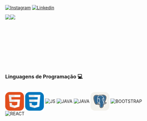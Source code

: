 <div>
 
[![Instagram](https://img.shields.io/badge/Instagram-E4405F?style=for-the-badge&logo=instagram&logoColor=white)](https://www.instagram.com/jgfilomeno/)
[![Linkedin](https://img.shields.io/badge/LinkedIn-0077B5?style=for-the-badge&logo=linkedin&logoColor=white)](https://www.linkedin.com/in/jo%C3%A3o-gabriel-filomeno-wiese-6b66a3294/?trk=opento_sprofile_details)
 
</div>

<div style="display:flex;" aling="center">
 
   
  <img height="150" src="https://github-readme-stats.vercel.app/api?username=Filomen0s&show_icons=true&theme=tokyonight&include_all_commits=true&count_private=true"/>
  <img height="150" src="https://github-readme-stats.vercel.app/api/top-langs/?username=Filomen0s&layout=compact&langs_count=8&theme=tokyonight"/>
    
</div>

<h1></h1>
<div>
  <h3>
    Linguagens de Programação 💻
  </h3>
  <br>
 
 <img height="60" align="center" alt="HTML" src="https://raw.githubusercontent.com/tandpfun/skill-icons/65dea6c4eaca7da319e552c09f4cf5a9a8dab2c8/icons/HTML.svg">
 <img height="60" align="center" alt="CSS3" src="https://raw.githubusercontent.com/tandpfun/skill-icons/65dea6c4eaca7da319e552c09f4cf5a9a8dab2c8/icons/CSS.svg">
 <img height="60" align="center" alt="JS" src="https://raw.githubusercontent.com/jmnote/z-icons/5dca329190fa53931f4cdab984acc668e149d3e5/svg/javascript.svg">
 <img height="80" align="center" alt="JAVA" src="https://raw.githubusercontent.com/jmnote/z-icons/5dca329190fa53931f4cdab984acc668e149d3e5/svg/java.svg">
 <img height="80" align="center" alt="JAVA" src="https://raw.githubusercontent.com/jmnote/z-icons/master/svg/cpp.svg">
 <img height="60" align="center" alt="POSTGRESQL" src="https://raw.githubusercontent.com/tandpfun/skill-icons/65dea6c4eaca7da319e552c09f4cf5a9a8dab2c8/icons/PostgreSQL-Light.svg">
 <img height="80" align="center" alt="BOOTSTRAP" src="https://cdn.jsdelivr.net/gh/devicons/devicon/icons/bootstrap/bootstrap-original.svg"/>
 <img height="60" align="center" alt="REACT" src="https://cdn.jsdelivr.net/gh/devicons/devicon/icons/react/react-original.svg"/>
 
</div>

<h1></h1>
